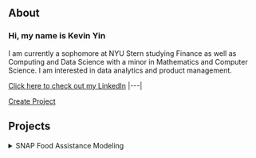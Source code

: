## About
### Hi, my name is Kevin Yin
I am currently a sophomore at NYU Stern studying Finance as well as Computing and Data Science with a minor in Mathematics and Computer Science. I am interested in data analytics and product management.

[Click here to check out my LinkedIn](https://www.linkedin.com/in/kyin/)
|---|

<a href="#" class="button big">Create Project</a>

## Projects
<details>
<summary>
SNAP Food Assistance Modeling
</summary>
<embed src="https://kyin01.github.io/Food Assistance Presentation.pdf" width="100%" height="850px"/>
</details>

